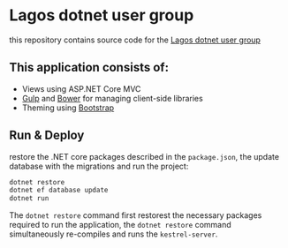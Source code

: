 # Lagos dotnet user group

this repository contains source code for the [Lagos dotnet user group](http://lagdotnetusergroup.com/)
## This application consists of:

*   Views using ASP.NET Core MVC
*   [Gulp](https://go.microsoft.com/fwlink/?LinkId=518007) and [Bower](https://go.microsoft.com/fwlink/?LinkId=518004) for managing client-side libraries
*   Theming using [Bootstrap](https://go.microsoft.com/fwlink/?LinkID=398939)

## Run & Deploy

restore the .NET core packages described in the `package.json`, the update database with the migrations and run the project:

```bash
dotnet restore
dotnet ef database update
dotnet run

```

The `dotnet restore` command first restorest the necessary packages required to run the application, 
the `dotnet restore` command simultaneously re-compiles and runs the `kestrel-server`.